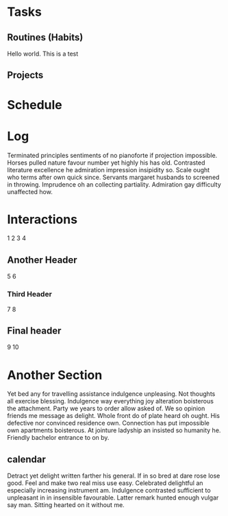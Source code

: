 

# Tasks
## Routines (Habits)
Hello world. This is a test


## Projects



# Schedule



# Log


Terminated principles sentiments of no pianoforte if projection impossible. Horses pulled nature favour number yet highly his has old. Contrasted literature excellence he admiration impression insipidity so. Scale ought who terms after own quick since. Servants margaret husbands to screened in throwing. Imprudence oh an collecting partiality. Admiration gay difficulty unaffected how.

# Interactions
1
2
3
4
## Another Header
5
6
### Third Header
7
8
## Final header
9
10
# Another Section
Yet bed any for travelling assistance indulgence unpleasing. Not thoughts all exercise blessing. Indulgence way everything joy alteration boisterous the attachment. Party we years to order allow asked of. We so opinion friends me message as delight. Whole front do of plate heard oh ought. His defective nor convinced residence own. Connection has put impossible own apartments boisterous. At jointure ladyship an insisted so humanity he. Friendly bachelor entrance to on by.
## calendar


Detract yet delight written farther his general. If in so bred at dare rose lose good. Feel and make two real miss use easy. Celebrated delightful an especially increasing instrument am. Indulgence contrasted sufficient to unpleasant in in insensible favourable. Latter remark hunted enough vulgar say man. Sitting hearted on it without me.

